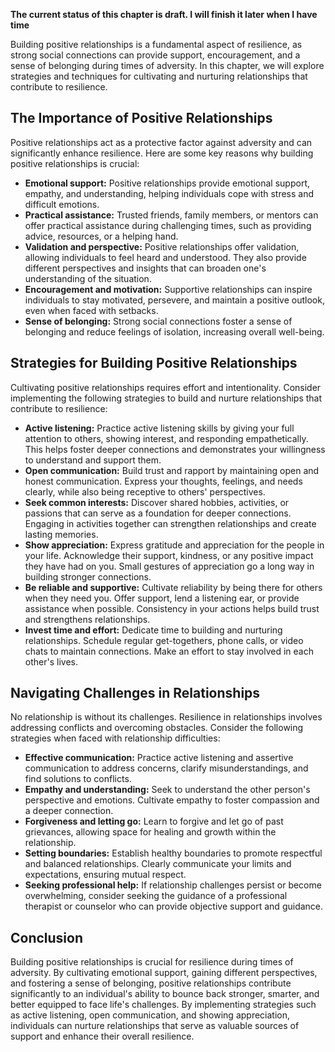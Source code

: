 **The current status of this chapter is draft. I will finish it later when I have time**

Building positive relationships is a fundamental aspect of resilience, as strong social connections can provide support, encouragement, and a sense of belonging during times of adversity. In this chapter, we will explore strategies and techniques for cultivating and nurturing relationships that contribute to resilience.

**The Importance of Positive Relationships**
--------------------------------------------

Positive relationships act as a protective factor against adversity and can significantly enhance resilience. Here are some key reasons why building positive relationships is crucial:

* **Emotional support:** Positive relationships provide emotional support, empathy, and understanding, helping individuals cope with stress and difficult emotions.
* **Practical assistance:** Trusted friends, family members, or mentors can offer practical assistance during challenging times, such as providing advice, resources, or a helping hand.
* **Validation and perspective:** Positive relationships offer validation, allowing individuals to feel heard and understood. They also provide different perspectives and insights that can broaden one's understanding of the situation.
* **Encouragement and motivation:** Supportive relationships can inspire individuals to stay motivated, persevere, and maintain a positive outlook, even when faced with setbacks.
* **Sense of belonging:** Strong social connections foster a sense of belonging and reduce feelings of isolation, increasing overall well-being.

**Strategies for Building Positive Relationships**
--------------------------------------------------

Cultivating positive relationships requires effort and intentionality. Consider implementing the following strategies to build and nurture relationships that contribute to resilience:

* **Active listening:** Practice active listening skills by giving your full attention to others, showing interest, and responding empathetically. This helps foster deeper connections and demonstrates your willingness to understand and support them.
* **Open communication:** Build trust and rapport by maintaining open and honest communication. Express your thoughts, feelings, and needs clearly, while also being receptive to others' perspectives.
* **Seek common interests:** Discover shared hobbies, activities, or passions that can serve as a foundation for deeper connections. Engaging in activities together can strengthen relationships and create lasting memories.
* **Show appreciation:** Express gratitude and appreciation for the people in your life. Acknowledge their support, kindness, or any positive impact they have had on you. Small gestures of appreciation go a long way in building stronger connections.
* **Be reliable and supportive:** Cultivate reliability by being there for others when they need you. Offer support, lend a listening ear, or provide assistance when possible. Consistency in your actions helps build trust and strengthens relationships.
* **Invest time and effort:** Dedicate time to building and nurturing relationships. Schedule regular get-togethers, phone calls, or video chats to maintain connections. Make an effort to stay involved in each other's lives.

**Navigating Challenges in Relationships**
------------------------------------------

No relationship is without its challenges. Resilience in relationships involves addressing conflicts and overcoming obstacles. Consider the following strategies when faced with relationship difficulties:

* **Effective communication:** Practice active listening and assertive communication to address concerns, clarify misunderstandings, and find solutions to conflicts.
* **Empathy and understanding:** Seek to understand the other person's perspective and emotions. Cultivate empathy to foster compassion and a deeper connection.
* **Forgiveness and letting go:** Learn to forgive and let go of past grievances, allowing space for healing and growth within the relationship.
* **Setting boundaries:** Establish healthy boundaries to promote respectful and balanced relationships. Clearly communicate your limits and expectations, ensuring mutual respect.
* **Seeking professional help:** If relationship challenges persist or become overwhelming, consider seeking the guidance of a professional therapist or counselor who can provide objective support and guidance.

**Conclusion**
--------------

Building positive relationships is crucial for resilience during times of adversity. By cultivating emotional support, gaining different perspectives, and fostering a sense of belonging, positive relationships contribute significantly to an individual's ability to bounce back stronger, smarter, and better equipped to face life's challenges. By implementing strategies such as active listening, open communication, and showing appreciation, individuals can nurture relationships that serve as valuable sources of support and enhance their overall resilience.
